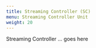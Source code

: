 ```yaml
---
title: Streaming Controller (SC)
menu: Streaming Controller Unit
weight: 20
---
```


Streaming Controller ... goes here